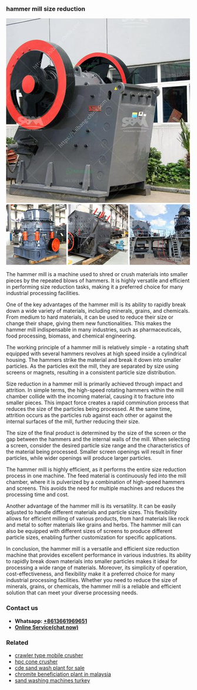 <h3>hammer mill size reduction</h3><img src='1706768268.jpg' alt=''><p>The hammer mill is a machine used to shred or crush materials into smaller pieces by the repeated blows of hammers. It is highly versatile and efficient in performing size reduction tasks, making it a preferred choice for many industrial processing facilities.</p><p>One of the key advantages of the hammer mill is its ability to rapidly break down a wide variety of materials, including minerals, grains, and chemicals. From medium to hard materials, it can be used to reduce their size or change their shape, giving them new functionalities. This makes the hammer mill indispensable in many industries, such as pharmaceuticals, food processing, biomass, and chemical engineering.</p><p>The working principle of a hammer mill is relatively simple - a rotating shaft equipped with several hammers revolves at high speed inside a cylindrical housing. The hammers strike the material and break it down into smaller particles. As the particles exit the mill, they are separated by size using screens or magnets, resulting in a consistent particle size distribution.</p><p>Size reduction in a hammer mill is primarily achieved through impact and attrition. In simple terms, the high-speed rotating hammers within the mill chamber collide with the incoming material, causing it to fracture into smaller pieces. This impact force creates a rapid comminution process that reduces the size of the particles being processed. At the same time, attrition occurs as the particles rub against each other or against the internal surfaces of the mill, further reducing their size.</p><p>The size of the final product is determined by the size of the screen or the gap between the hammers and the internal walls of the mill. When selecting a screen, consider the desired particle size range and the characteristics of the material being processed. Smaller screen openings will result in finer particles, while wider openings will produce larger particles.</p><p>The hammer mill is highly efficient, as it performs the entire size reduction process in one machine. The feed material is continuously fed into the mill chamber, where it is pulverized by a combination of high-speed hammers and screens. This avoids the need for multiple machines and reduces the processing time and cost.</p><p>Another advantage of the hammer mill is its versatility. It can be easily adjusted to handle different materials and particle sizes. This flexibility allows for efficient milling of various products, from hard materials like rock and metal to softer materials like grains and herbs. The hammer mill can also be equipped with different sizes of screens to produce different particle sizes, enabling further customization for specific applications.</p><p>In conclusion, the hammer mill is a versatile and efficient size reduction machine that provides excellent performance in various industries. Its ability to rapidly break down materials into smaller particles makes it ideal for processing a wide range of materials. Moreover, its simplicity of operation, cost-effectiveness, and flexibility make it a preferred choice for many industrial processing facilities. Whether you need to reduce the size of minerals, grains, or chemicals, the hammer mill is a reliable and efficient solution that can meet your diverse processing needs.</p><h3>Contact us</h3><ul><li><strong>Whatsapp:&nbsp;<a href="https://wa.me/8613661969651">+8613661969651</a></strong></li><li><a href="https://swt.shibang-china.com/?git&amp;zhl&amp;hammer mill size reduction"><strong>Online Service(chat now)</strong></a></li></ul><h3>Related</h3><ul><li><a href='crawler type mobile crusher.md'>crawler type mobile crusher</a></li><li><a href='hpc cone crusher.md'>hpc cone crusher</a></li><li><a href='cde sand wash plant for sale.md'>cde sand wash plant for sale</a></li><li><a href='chromite beneficiation plant in malaysia.md'>chromite beneficiation plant in malaysia</a></li><li><a href='sand washing machines turkey.md'>sand washing machines turkey</a></li></ul>